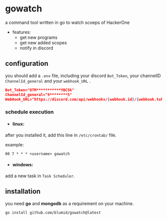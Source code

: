 # gowatch

a command tool written in go to watch scoeps of HackerOne
- features:
    - get new programs
    - get new added scopes
    - notify in discord

## configuration
you should add a `.env` file, including your discord `Bot_Token`, your channelID `ChannelId_general` and your `webhook_URL` .

```json
Bot_Token="OTM***********YBC5k"
ChannelId_general="9********5"
WebHook_URL="https://discord.com/api/webhooks/{webhook.id}/{webhook.token}"
```

### schedule execution

- #### linux:
after you installed it, add this line in `/etc/crontab/` file.

example:
```
00 7 * * * <username> gowatch
```

- #### windows:
add a new task in `Task Scheduler`.

## installation

you need **go** and **mongodb** as a requirement on your machine.
```
go install github.com/blumid/gowatch@latest
```